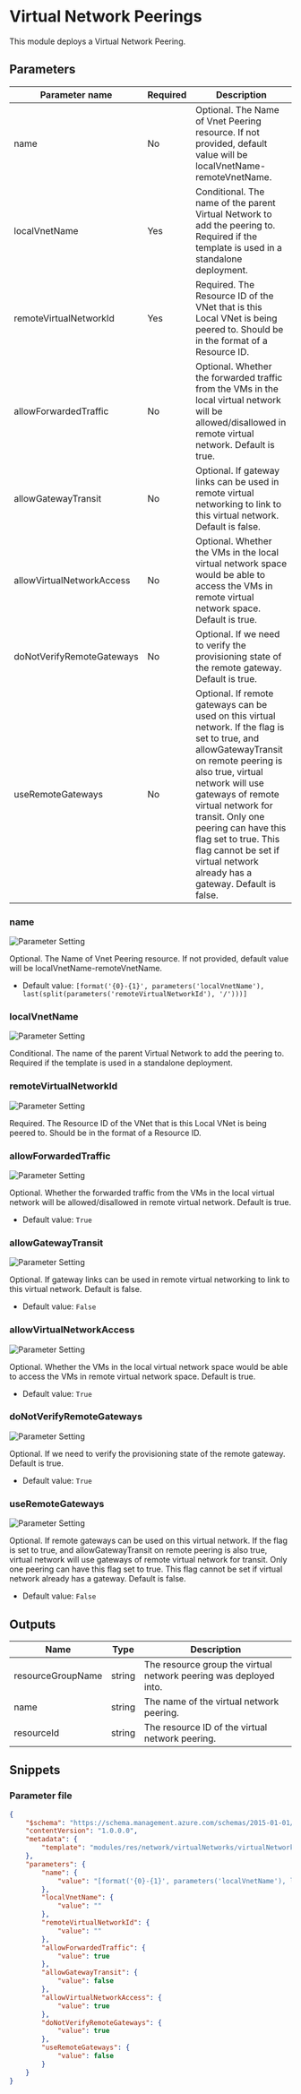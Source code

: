 # Virtual Network Peerings

This module deploys a Virtual Network Peering.

## Parameters

Parameter name | Required | Description
-------------- | -------- | -----------
name           | No       | Optional. The Name of Vnet Peering resource. If not provided, default value will be localVnetName-remoteVnetName.
localVnetName  | Yes      | Conditional. The name of the parent Virtual Network to add the peering to. Required if the template is used in a standalone deployment.
remoteVirtualNetworkId | Yes      | Required. The Resource ID of the VNet that is this Local VNet is being peered to. Should be in the format of a Resource ID.
allowForwardedTraffic | No       | Optional. Whether the forwarded traffic from the VMs in the local virtual network will be allowed/disallowed in remote virtual network. Default is true.
allowGatewayTransit | No       | Optional. If gateway links can be used in remote virtual networking to link to this virtual network. Default is false.
allowVirtualNetworkAccess | No       | Optional. Whether the VMs in the local virtual network space would be able to access the VMs in remote virtual network space. Default is true.
doNotVerifyRemoteGateways | No       | Optional. If we need to verify the provisioning state of the remote gateway. Default is true.
useRemoteGateways | No       | Optional. If remote gateways can be used on this virtual network. If the flag is set to true, and allowGatewayTransit on remote peering is also true, virtual network will use gateways of remote virtual network for transit. Only one peering can have this flag set to true. This flag cannot be set if virtual network already has a gateway. Default is false.

### name

![Parameter Setting](https://img.shields.io/badge/parameter-optional-green?style=flat-square)

Optional. The Name of Vnet Peering resource. If not provided, default value will be localVnetName-remoteVnetName.

- Default value: `[format('{0}-{1}', parameters('localVnetName'), last(split(parameters('remoteVirtualNetworkId'), '/')))]`

### localVnetName

![Parameter Setting](https://img.shields.io/badge/parameter-required-orange?style=flat-square)

Conditional. The name of the parent Virtual Network to add the peering to. Required if the template is used in a standalone deployment.

### remoteVirtualNetworkId

![Parameter Setting](https://img.shields.io/badge/parameter-required-orange?style=flat-square)

Required. The Resource ID of the VNet that is this Local VNet is being peered to. Should be in the format of a Resource ID.

### allowForwardedTraffic

![Parameter Setting](https://img.shields.io/badge/parameter-optional-green?style=flat-square)

Optional. Whether the forwarded traffic from the VMs in the local virtual network will be allowed/disallowed in remote virtual network. Default is true.

- Default value: `True`

### allowGatewayTransit

![Parameter Setting](https://img.shields.io/badge/parameter-optional-green?style=flat-square)

Optional. If gateway links can be used in remote virtual networking to link to this virtual network. Default is false.

- Default value: `False`

### allowVirtualNetworkAccess

![Parameter Setting](https://img.shields.io/badge/parameter-optional-green?style=flat-square)

Optional. Whether the VMs in the local virtual network space would be able to access the VMs in remote virtual network space. Default is true.

- Default value: `True`

### doNotVerifyRemoteGateways

![Parameter Setting](https://img.shields.io/badge/parameter-optional-green?style=flat-square)

Optional. If we need to verify the provisioning state of the remote gateway. Default is true.

- Default value: `True`

### useRemoteGateways

![Parameter Setting](https://img.shields.io/badge/parameter-optional-green?style=flat-square)

Optional. If remote gateways can be used on this virtual network. If the flag is set to true, and allowGatewayTransit on remote peering is also true, virtual network will use gateways of remote virtual network for transit. Only one peering can have this flag set to true. This flag cannot be set if virtual network already has a gateway. Default is false.

- Default value: `False`

## Outputs

Name | Type | Description
---- | ---- | -----------
resourceGroupName | string | The resource group the virtual network peering was deployed into.
name | string | The name of the virtual network peering.
resourceId | string | The resource ID of the virtual network peering.

## Snippets

### Parameter file

```json
{
    "$schema": "https://schema.management.azure.com/schemas/2015-01-01/deploymentParameters.json#",
    "contentVersion": "1.0.0.0",
    "metadata": {
        "template": "modules/res/network/virtualNetworks/virtualNetworkPeerings/deploy.json"
    },
    "parameters": {
        "name": {
            "value": "[format('{0}-{1}', parameters('localVnetName'), last(split(parameters('remoteVirtualNetworkId'), '/')))]"
        },
        "localVnetName": {
            "value": ""
        },
        "remoteVirtualNetworkId": {
            "value": ""
        },
        "allowForwardedTraffic": {
            "value": true
        },
        "allowGatewayTransit": {
            "value": false
        },
        "allowVirtualNetworkAccess": {
            "value": true
        },
        "doNotVerifyRemoteGateways": {
            "value": true
        },
        "useRemoteGateways": {
            "value": false
        }
    }
}
```


